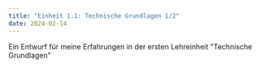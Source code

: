 ```yaml
---
title: "Einheit 1.1: Technische Grundlagen 1/2"
date: 2024-02-14
---
```


Ein Entwurf für meine Erfahrungen in der ersten Lehreinheit "Technische Grundlagen"
